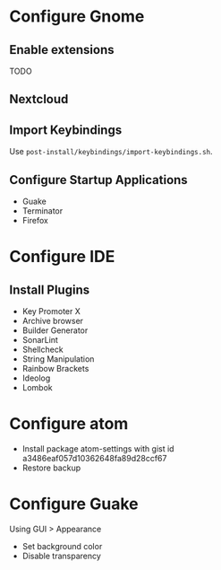 # Configure Gnome

## Enable extensions
TODO

## Nextcloud

## Import Keybindings
Use `post-install/keybindings/import-keybindings.sh`.

## Configure Startup Applications
* Guake
* Terminator
* Firefox

# Configure IDE

## Install Plugins
* Key Promoter X
* Archive browser
* Builder Generator
* SonarLint
* Shellcheck
* String Manipulation
* Rainbow Brackets
* Ideolog
* Lombok

# Configure atom
* Install package atom-settings with gist id a3486eaf057d10362648fa89d28ccf67
* Restore backup

# Configure Guake
Using GUI > Appearance
* Set background color
* Disable transparency
